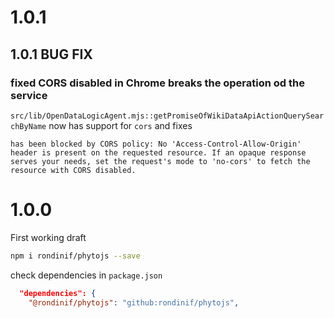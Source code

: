 # 1.0.1 
## 1.0.1 BUG FIX
### fixed CORS disabled in Chrome breaks the operation od the service
`src/lib/OpenDataLogicAgent.mjs::getPromiseOfWikiDataApiActionQuerySearchByName` now has support for `cors` and fixes
```
has been blocked by CORS policy: No 'Access-Control-Allow-Origin' header is present on the requested resource. If an opaque response serves your needs, set the request's mode to 'no-cors' to fetch the resource with CORS disabled.
```

# 1.0.0
First working draft

``` bash 
npm i rondinif/phytojs --save
```

check dependencies in `package.json`
``` json
  "dependencies": {
    "@rondinif/phytojs": "github:rondinif/phytojs",
```

